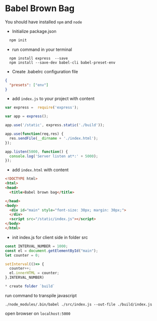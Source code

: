 # Babel Brown Bag

You should have installed `npm` and `node`

* Initialize package.json
```javascript
  npm init
```

* run command in your terminal
```
  npm install express  --save
  npm install --save-dev babel-cli babel-preset-env
```

* Create .babelrc configuration file

```json
{
  "presets": ["env"]
}
```

* add `index.js` to your project
with content

```javascript
var express =  require('express');

var app = express();

app.use('/static', express.static('./build'));

app.use(function(req,res) {
  res.sendFile(__dirname + './index.html');
});

app.listen(5000, function() {
  console.log('Server listen at*:' + 5000);
});
```

* add `index.html`
with content

```html
<!DOCTYPE html>
<html>
<head>
  <title>Babel brown bag</title>

</head>
<body>
  <div id="main" style="font-size: 30px; margin: 30px;">
  </div>
  <script src="/static/index.js"></script>
</body>
</html>

```

* init index.js for client side in folder src
```javascript
const INTERVAL_NUMBER = 1000;
const el = document.getElementById("main");
let counter = 0;

setInterval(()=> {
  counter++;
  el.innerHTML = counter;
},INTERVAL_NUMBER)

* create folder `build`

```
run command to transpile javascript

```
./node_modules/.bin/babel ./src/index.js --out-file ./build/index.js
```

open browser on `localhost:5000`
